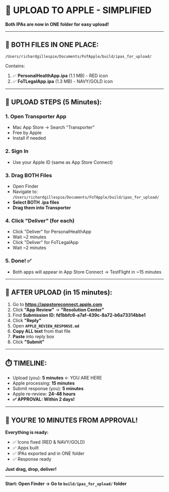 # 🚀 UPLOAD TO APPLE - SIMPLIFIED

**Both IPAs are now in ONE folder for easy upload!**

---

## 📁 BOTH FILES IN ONE PLACE:

```
/Users/richardgillespie/Documents/FoTApple/build/ipas_for_upload/
```

Contains:
1. ✅ **PersonalHealthApp.ipa** (1.1 MB) - RED icon
2. ✅ **FoTLegalApp.ipa** (1.3 MB) - NAVY/GOLD icon

---

## 🚀 UPLOAD STEPS (5 Minutes):

### 1. Open Transporter App
   - Mac App Store → Search "Transporter"
   - Free by Apple
   - Install if needed

### 2. Sign In
   - Use your Apple ID (same as App Store Connect)

### 3. Drag BOTH Files
   - Open Finder
   - Navigate to: `/Users/richardgillespie/Documents/FoTApple/build/ipas_for_upload/`
   - **Select BOTH .ipa files**
   - **Drag them into Transporter**

### 4. Click "Deliver" (for each)
   - Click "Deliver" for PersonalHealthApp
   - Wait ~2 minutes
   - Click "Deliver" for FoTLegalApp
   - Wait ~2 minutes

### 5. Done! ✅
   - Both apps will appear in App Store Connect → TestFlight in ~15 minutes

---

## 📝 AFTER UPLOAD (in 15 minutes):

1. Go to **https://appstoreconnect.apple.com**
2. Click **"App Review"** → **"Resolution Center"**
3. Find **Submission ID: fd1bbfc6-a7af-439c-8a72-b6a73314bbe1**
4. Click **"Reply"**
5. Open **`APPLE_REVIEW_RESPONSE.md`**
6. **Copy ALL text** from that file
7. **Paste** into reply box
8. Click **"Submit"**

---

## ⏱️ TIMELINE:

- Upload (you): **5 minutes** ← YOU ARE HERE
- Apple processing: **15 minutes**
- Submit response (you): **5 minutes**
- Apple re-review: **24-48 hours**
- **✅ APPROVAL: Within 2 days!**

---

## 🎉 YOU'RE 10 MINUTES FROM APPROVAL!

**Everything is ready:**
- ✅ Icons fixed (RED & NAVY/GOLD)
- ✅ Apps built
- ✅ IPAs exported and in ONE folder
- ✅ Response ready

**Just drag, drop, deliver!**

---

**Start: Open Finder → Go to `build/ipas_for_upload/` folder**

